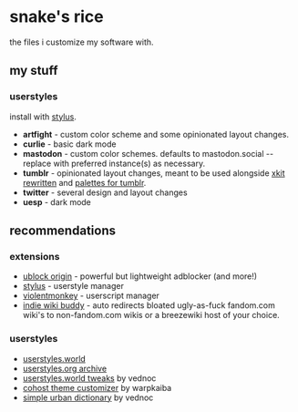 # snake's rice
the files i customize my software with.
## my stuff
### userstyles
install with [stylus](https://add0n.com/stylus.html).
- **artfight** - custom color scheme and some opinionated layout changes.
- **curlie** - basic dark mode
- **mastodon** - custom color schemes. defaults to mastodon.social -- replace with preferred instance(s) as necessary.
- **tumblr** - opinionated layout changes, meant to be used alongside [xkit rewritten](https://github.com/AprilSylph/XKit-Rewritten) and [palettes for tumblr](https://github.com/AprilSylph/Palettes-for-Tumblr).
- **twitter** - several design and layout changes
- **uesp** - dark mode
## recommendations
### extensions
- [ublock origin](https://github.com/gorhill/uBlock/) - powerful but lightweight adblocker (and more!)
- [stylus](https://github.com/openstyles/stylus) - userstyle manager
- [violentmonkey](https://violentmonkey.github.io/) - userscript manager
- [indie wiki buddy](https://getindie.wiki/) - auto redirects bloated ugly-as-fuck fandom.com wiki's to non-fandom.com wikis or a breezewiki host of your choice.
### userstyles
- [userstyles.world](https://userstyles.world/)
- [userstyles.org archive](https://uso.kkx.one/)
- [userstyles.world tweaks](https://userstyles.world/style/1/userstyles-world-tweaks) by vednoc
- [cohost theme customizer](https://userstyles.world/style/7690/cohost-theme-customizer) by warpkaiba
- [simple urban dictionary](https://userstyles.world/style/6345/simple-urban-dictionary) by vednoc
